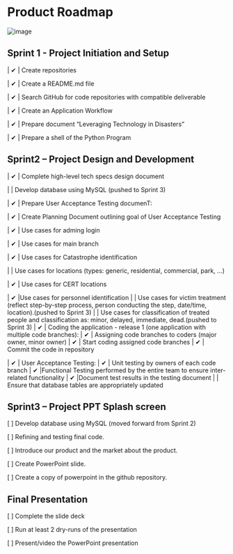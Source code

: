 # Product Roadmap

![image](https://user-images.githubusercontent.com/111323403/200144592-546201e1-ffcf-4f89-ae07-fd7fe5dbe6a7.png)

## Sprint 1 - Project Initiation and Setup

| ✔ | Create repositories

| ✔ | Create a README.md file

| ✔ | Search GitHub for code repositories with compatible deliverable

| ✔ | Create an Application Workflow

| ✔ | Prepare document “Leveraging Technology in Disasters”

| ✔ | Prepare a shell of the Python Program
  
## Sprint2 – Project Design and Development

| ✔ | Complete high-level tech specs design document

|    | Develop database using MySQL (pushed to Sprint 3)

| ✔ | Prepare User Acceptance Testing documenT:

| ✔ | Create Planning Document outlining goal of User Acceptance Testing

| ✔ | Use cases for adming login

| ✔ | Use cases for main branch

| ✔ | Use cases for Catastrophe identification

|   | Use cases for locations (types: generic, residential, commercial, park, …)

| ✔ | Use cases for CERT locations

| ✔ |Use cases for personnel identification
|   |	Use cases for victim treatment (reflect step-by-step process, person conducting the step, date/time, location).(pushed to Sprint 3)
|  |	Use cases for classification of treated people and classification as: minor, delayed, immediate, dead.(pushed to Sprint 3)
| ✔ | Coding the application - release 1 (one application with multiple code branches):
| ✔ | Assigning code branches to coders (major owner, minor owner)
| ✔ | Start coding assigned code branches
| ✔ | Commit the code in repository

| ✔ | User Acceptance Testing:
| ✔ | Unit testing by owners of each code branch
| ✔ |Functional Testing performed by the entire team to ensure inter-related functionality
| ✔ |Document test results in the testing document 
|  | Ensure that database tables are appropriately updated
  
## Sprint3 – Project PPT Splash screen 

[ ] Develop database using MySQL (moved forward from Sprint 2)

[ ] Refining and testing final code.

[ ] Introduce our product and the market about the product.

[ ] Create PowerPoint slide.

[ ] Create a copy of powerpoint in the github repository.

## Final Presentation

[ ] Complete the slide deck

[ ] Run at least 2 dry-runs of the presentation

[ ] Present/video the PowerPoint presentation

